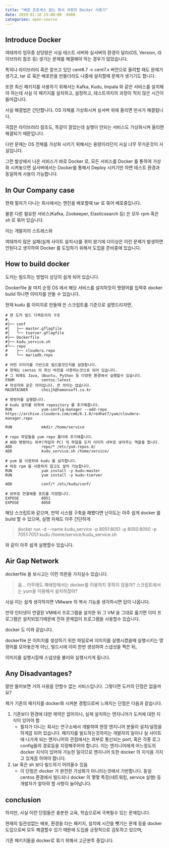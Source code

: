 ```yaml
---
title: "배포 프로세스 없는 회사 사원의 Docker 사용기"
date: 2019-01-16 15:00:00 -0400
categories: open-source
---
```


## Introduce Docker
여태까지 업무중 상당량은 사실 테스트 서버와 실서버의 환경이 달라(OS, Version, 라이브러리 참조 등) 생기는 문제를 해결해야 하는 경우가 많았습니다.

특히나 라이브러리 혹은 잘쓰고 있던 cent6.7 -> cent7.x 버전으로 올려할 때도 문제가 생기고, tar 로 묶은 배포판을 만들더라도 나중에 설치할때 문제가 생기기도 합니다.

또한 최신 패키지를 사용하기 위해서는 Kafka, Kudu, Impala 와 같은 서비스를 설치해야 하는데 사실 이 패키지를 설치하고, 설정하고, 테스트까지의 과정이 적지 않은 시간이 들어갑니다.

사실 해결법은 간단합니다. OS 자체를 가상화시켜 실서버 위에 올리면 만사가 해결됩니다.

귀찮은 라이브러리 참조도, 똑같이 깔았는데 실행이 안되는 서비스도 가상화시켜 올리면 해결되기 때문입니다.

다만 문제는 OS 전체를 가상화 시키기 위해서는 용량이라던지 사실 너무 무거운것이 사실입니다.

그런 발상에서 나온 서비스가 바로 Docker 로, 모든 서비스를 Docker 를 통하여 가상화 시켜놓으면 실서버에서는 Docker를 통해서 Deploy 시키기만 하면 테스트 환경과 동일하게 사용이 가능합니다.


## In Our Company case
현재 필자가 다니는 회사에서는 엔진을 배포할때 tar 로 묶어 배포중입니다.

물론 다른 필요한 서비스(Kafka, Zookeeper, Elasticsearch 등) 은 모두 rpm 혹은 sh 로 묶어 있습니다.

이는 개발자의 스트레스와 

여태까지 많은 실패(실제 사이트 설치시)를 겪어 왔기에 더이상은 이런 문제가 발생하면 안된다고 생각하여 Docker 를 도입하기 위해서 도입을 준비중에 있습니다.


## How to build docker
도커는 빌드하는 방법이 상당히 쉽게 되어 있습니다.

Dockerfile 을 마치 순정 OS 에서 해당 서비스를 설치하듯이 명령어를 입력후 docker build 하나면 이미지를 만들 수 있습니다.

현재 kudu 를 이미지로 만들때 쓴 스크립트를 기준으로 설명드리자면,

```
# 현 도커 빌드 디렉토리의 구조
#.
#├── conf
#│   ├── master.gflagfile
#│   └── tserver.gflagfile
#├── Dockerfile
#├── kudu_service.sh
#└── repo
#    ├── cloudera.repo
#    └── mariadb.repo

# 어떤 이미지를 기반으로 빌드할것인지를 설정합니다.
# 현재는 centos 의 최신 버전을 사용하는것으로 되어 있습니다.
# 그 외에도 Java, Ubuntu, Python 등 다양한 환경에서 실행할수 있습니다.
FROM            centos:latest 
# 작성자와 같은 의미입니다. 큰 의미는 없습니다.
MAINTAINER      choijh@hamonsoft.co.kr

# 명령어를 실행합니다.
# kudu 설치를 위하여 repository 를 추가해줍니다.
RUN             yum-config-manager --add-repo https://archive.cloudera.com/cm6/6.1.0/redhat7/yum/cloudera-manager.repo

RUN             mkdir /home/service

# repo 파일들을 yum repo 폴더에 추가해줍니다.
# ADD 명령어는 외부(작업자 PC) 의 파일을 도커 이미지 내부로 넣어주는 역할을 합니다.
ADD             repo/* /etc/yum.repos.d/
ADD             kudu_service.sh /home/service/

# yum 을 이용하여 kudu 를 설치합니다.
# 따로 rpm 을 사용하지 않고도 설치 가능합니다.
RUN             yum install -y kudu-master
RUN             yum install -y kudu-tserver

ADD             conf/* /etc/kudu/conf/

# 외부로 연결해줄 포트를 지정합니다.
EXPOSE          8051
EXPOSE          8050
```

해당 스크립트와 같으며, 만약 시스템 구축을 해봤다면 난이도는 아주 쉽게 docker 를 build 할 수 있으며, 실행 자체도 아주 간단하게 

> docker run -d --name kudu_service -p 8051:8051 -p 8050:8050 -p 7051:7051 kudu /home/service/kudu_service.sh

와 같이 아주 쉽게 실행할수 있습니다.


## Air Gap Network
dockerfile 을 보시고는 이런 의문을 가지실수 있습니다.

> 음... 아무래도 패쇄망에서는 docker를 이용하지 못하지 않을까? 스크립트에서는 yum을 이용해서 설치하잖아?

사실 이는 쉽게 생각하자면 VMware 의 복사 기능을 생각하시면 답이 나옵니다.

만약 인터넷이 연결된 VM에서 프로그램을 설치한 뒤 그 VM 을 그대로 옮기면 이미 프로그램은 설치되었기때문에 전혀 문제없이 프로그램을 사용할수 있습니다.

docker 도 이와 같습니다.

dockerfile 은 이미지를 생성하기 위한 파일로써 이미지를 실행시켰을때 실행시키는 명령어를 모아놓은게 아닌, 빌드시에 이미 한번 생성하여 스냅샷을 찍은 뒤,

이미지를 실행시킬때 스냅샷을 불러와 실행시키게 됩니다.


## Any Disadvantages?
말만 들어보면 거의 사용을 안할수 없는 서비스입니다. 그렇다면 도커의 단점은 없을까요?

제가 기존의 패키지를 docker화 시켜본 경험으로써 느껴지는 단점은 다음과 같습니다.

1. 기존보다 환경에 대한 제약은 없어지나, 실제 설치하는 엔지니어가 도커에 대한 지식이 있어야 함
    - 필자가 다니는 회사는 연구소에서 개발하여 현장 엔지니어 분들이 설치/설정을 하게끔 되어 있습니다. 패키지를 빌드하는것까지는 개발자의 일이나 실 사이트에 나가게 되는 엔지니어의 관점에서는 외부로 통신되는 port, 혹은 각종 로그 config들의 경로등을 지정해주어야 합니다. 이는 엔지니어에게 어느정도의 docker 지식이 있어야 가능한 일이므로 엔지니어 또한 docker 의 지식을 가지고 있게끔 하여야 합니다.
2. tar 혹은 sh 보다 빌드하기 어려울수 있음
    - 이 단점은 docker 가 완전한 가상화가 아니라는것에서 기반합니다. 동일 centos 환경에서 빌드되나 docker 의 몇몇 특징(네트워킹, service 실행) 등 개발자가 알아햐 할 사항이 늘어납니다.


## conclusion
하지만, 사실 이런 단점들은 충분한 교육, 학습으로써 극복될수 있는 문제입니다.

현재의 일관성없는 배포, 환경을 타는 패키지, 설치에 시간을 뺏기는 문제 등을 docker 도입으로써 모두 해결할수 있기 때문에 도입을 긍정적으로 검토하고 있으며,

기존 패키지들을 docker로 묶기 위해서 고군분투 중입니다.

